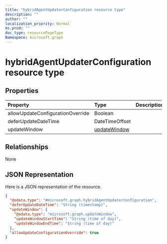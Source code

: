 ```yaml
---
title: "hybridAgentUpdaterConfiguration resource type"
description: ""
author: ""
localization_priority: Normal
ms.prod: ""
doc_type: resourcePageType
Namespace: microsoft.graph
---
```



# hybridAgentUpdaterConfiguration resource type



## Properties
|Property|Type|Description|
|:---|:---|:---|
|allowUpdateConfigurationOverride|Boolean||
|deferUpdateDateTime|DateTimeOffset||
|updateWindow|[updateWindow](../resources/updateWindow.md)||

## Relationships
None

## JSON Representation
Here is a JSON representation of the resource.
<!-- {
  "blockType": "resource",
  "@odata.type": "microsoft.graph.hybridAgentUpdaterConfiguration"
}
-->
``` json
{
  "@odata.type": "#microsoft.graph.hybridAgentUpdaterConfiguration",
  "deferUpdateDateTime": "String (timestamp)",
  "updateWindow": {
    "@odata.type": "microsoft.graph.updateWindow",
    "updateWindowStartTime": "String (time of day)",
    "updateWindowEndTime": "String (time of day)"
  },
  "allowUpdateConfigurationOverride": true
}
```


